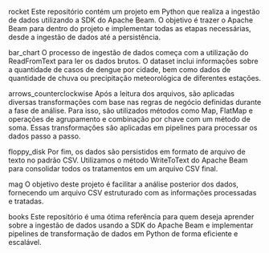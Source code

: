 rocket Este repositório contém um projeto em Python que realiza a ingestão de dados utilizando a SDK do Apache Beam. O objetivo é trazer o Apache Beam para dentro do projeto e implementar todas as etapas necessárias, desde a ingestão de dados até a persistência.

bar_chart O processo de ingestão de dados começa com a utilização do ReadFromText para ler os dados brutos. O dataset inclui informações sobre a quantidade de casos de dengue por cidade, bem como dados de quantidade de chuva ou precipitação meteorológica de diferentes estações.

arrows_counterclockwise Após a leitura dos arquivos, são aplicadas diversas transformações com base nas regras de negócio definidas durante a fase de análise. Para isso, são utilizados métodos como Map, FlatMap e operações de agrupamento e combinação por chave com um método de soma. Essas transformações são aplicadas em pipelines para processar os dados passo a passo.

floppy_disk Por fim, os dados são persistidos em formato de arquivo de texto no padrão CSV. Utilizamos o método WriteToText do Apache Beam para consolidar todos os tratamentos em um arquivo CSV final.

mag O objetivo deste projeto é facilitar a análise posterior dos dados, fornecendo um arquivo CSV estruturado com as informações processadas e tratadas.

books Este repositório é uma ótima referência para quem deseja aprender sobre a ingestão de dados usando a SDK do Apache Beam e implementar pipelines de transformação de dados em Python de forma eficiente e escalável.
